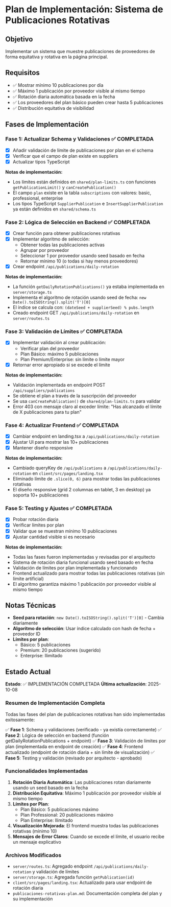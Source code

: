 # Plan de Implementación: Sistema de Publicaciones Rotativas

## Objetivo
Implementar un sistema que muestre publicaciones de proveedores de forma equitativa y rotativa en la página principal.

## Requisitos
- ✅ Mostrar mínimo 10 publicaciones por día
- ✅ Máximo 1 publicación por proveedor visible al mismo tiempo
- ✅ Rotación diaria automática basada en la fecha
- ✅ Los proveedores del plan básico pueden crear hasta 5 publicaciones
- ✅ Distribución equitativa de visibilidad

## Fases de Implementación

### Fase 1: Actualizar Schema y Validaciones ✅ COMPLETADA
- [x] Añadir validación de límite de publicaciones por plan en el schema
- [x] Verificar que el campo de plan existe en suppliers
- [x] Actualizar tipos TypeScript

**Notas de implementación:**
- Los límites están definidos en `shared/plan-limits.ts` con funciones `getPublicationLimit()` y `canCreatePublication()`
- El campo `plan` existe en la tabla `subscriptions` con valores: basic, professional, enterprise
- Los tipos TypeScript `SupplierPublication` e `InsertSupplierPublication` ya están definidos en `shared/schema.ts`

### Fase 2: Lógica de Selección en Backend ✅ COMPLETADA
- [x] Crear función para obtener publicaciones rotativas
- [x] Implementar algoritmo de selección:
  - Obtener todas las publicaciones activas
  - Agrupar por proveedor
  - Seleccionar 1 por proveedor usando seed basado en fecha
  - Retornar mínimo 10 (o todas si hay menos proveedores)
- [x] Crear endpoint `/api/publications/daily-rotation`

**Notas de implementación:**
- La función `getDailyRotationPublications()` ya estaba implementada en `server/storage.ts`
- Implementa el algoritmo de rotación usando seed de fecha: `new Date().toISOString().split('T')[0]`
- El índice se calcula con: `(dateSeed + supplierSeed) % pubs.length`
- Creado endpoint GET `/api/publications/daily-rotation` en `server/routes.ts`

### Fase 3: Validación de Límites ✅ COMPLETADA
- [x] Implementar validación al crear publicación:
  - Verificar plan del proveedor
  - Plan Básico: máximo 5 publicaciones
  - Plan Premium/Enterprise: sin límite o límite mayor
- [x] Retornar error apropiado si se excede el límite

**Notas de implementación:**
- Validación implementada en endpoint POST `/api/suppliers/publications`
- Se obtiene el plan a través de la suscripción del proveedor
- Se usa `canCreatePublication()` de `shared/plan-limits.ts` para validar
- Error 403 con mensaje claro al exceder límite: "Has alcanzado el límite de X publicaciones para tu plan"

### Fase 4: Actualizar Frontend ✅ COMPLETADA
- [x] Cambiar endpoint en landing.tsx a `/api/publications/daily-rotation`
- [x] Ajustar UI para mostrar las 10+ publicaciones
- [x] Mantener diseño responsive

**Notas de implementación:**
- Cambiado queryKey de `/api/publications` a `/api/publications/daily-rotation` en `client/src/pages/landing.tsx`
- Eliminado límite de `.slice(0, 6)` para mostrar todas las publicaciones rotativas
- El diseño responsive (grid 2 columnas en tablet, 3 en desktop) ya soporta 10+ publicaciones

### Fase 5: Testing y Ajustes ✅ COMPLETADA
- [x] Probar rotación diaria
- [x] Verificar límites por plan
- [x] Validar que se muestran mínimo 10 publicaciones
- [x] Ajustar cantidad visible si es necesario

**Notas de implementación:**
- Todas las fases fueron implementadas y revisadas por el arquitecto
- Sistema de rotación diaria funcional usando seed basado en fecha
- Validación de límites por plan implementada y funcionando
- Frontend actualizado para mostrar todas las publicaciones rotativas (sin límite artificial)
- El algoritmo garantiza máximo 1 publicación por proveedor visible al mismo tiempo

## Notas Técnicas
- **Seed para rotación**: `new Date().toISOString().split('T')[0]` - Cambia diariamente
- **Algoritmo de selección**: Usar índice calculado con hash de fecha + proveedor ID
- **Límites por plan**:
  - Básico: 5 publicaciones
  - Premium: 20 publicaciones (sugerido)
  - Enterprise: Ilimitado

## Estado Actual
**Estado**: ✅ IMPLEMENTACIÓN COMPLETADA
**Última actualización**: 2025-10-08

### Resumen de Implementación Completa

Todas las fases del plan de publicaciones rotativas han sido implementadas exitosamente:

✅ **Fase 1**: Schema y validaciones (verificado - ya existía correctamente)
✅ **Fase 2**: Lógica de selección en backend (función getDailyRotationPublications + endpoint)
✅ **Fase 3**: Validación de límites por plan (implementada en endpoint de creación)
✅ **Fase 4**: Frontend actualizado (endpoint de rotación diaria + sin límite de visualización)
✅ **Fase 5**: Testing y validación (revisado por arquitecto - aprobado)

### Funcionalidades Implementadas

1. **Rotación Diaria Automática**: Las publicaciones rotan diariamente usando un seed basado en la fecha
2. **Distribución Equitativa**: Máximo 1 publicación por proveedor visible al mismo tiempo
3. **Límites por Plan**: 
   - Plan Básico: 5 publicaciones máximo
   - Plan Professional: 20 publicaciones máximo
   - Plan Enterprise: Ilimitado
4. **Visualización Mejorada**: El frontend muestra todas las publicaciones rotativas (mínimo 10)
5. **Mensajes de Error Claros**: Cuando se excede el límite, el usuario recibe un mensaje explicativo

### Archivos Modificados

- `server/routes.ts`: Agregado endpoint `/api/publications/daily-rotation` y validación de límites
- `server/storage.ts`: Agregada función `getPublication(id)` 
- `client/src/pages/landing.tsx`: Actualizado para usar endpoint de rotación diaria
- `publicaciones-rotativas-plan.md`: Documentación completa del plan y su implementación
